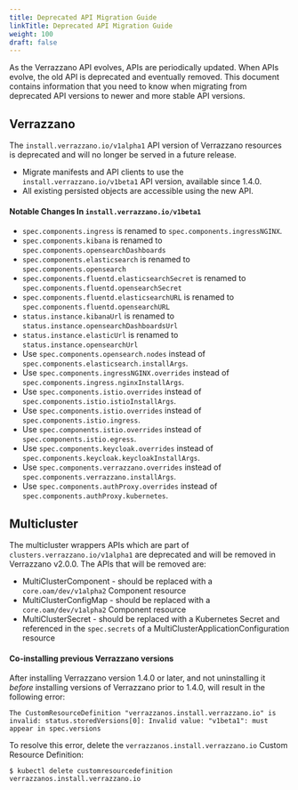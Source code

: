 ```yaml
---
title: Deprecated API Migration Guide
linkTitle: Deprecated API Migration Guide
weight: 100
draft: false
---
```


As the Verrazzano API evolves, APIs are periodically updated. When APIs evolve, the old API is deprecated and eventually removed.
This document contains information that you need to know when migrating from deprecated API versions to newer and more stable API versions.

## Verrazzano

The `install.verrazzano.io/v1alpha1` API version of Verrazzano resources is deprecated and will no longer be served in a future release.

- Migrate manifests and API clients to use the `install.verrazzano.io/v1beta1` API version, available since 1.4.0.
- All existing persisted objects are accessible using the new API.

#### Notable Changes In `install.verrazzano.io/v1beta1`

- `spec.components.ingress` is renamed to `spec.components.ingressNGINX`.
- `spec.components.kibana` is renamed to `spec.components.opensearchDashboards`
- `spec.components.elasticsearch` is renamed to `spec.components.opensearch`
- `spec.components.fluentd.elasticsearchSecret` is renamed to `spec.components.fluentd.opensearchSecret`
- `spec.components.fluentd.elasticsearchURL` is renamed to `spec.components.fluentd.opensearchURL`
- `status.instance.kibanaUrl` is renamed to `status.instance.opensearchDashboardsUrl`
- `status.instance.elasticUrl` is renamed to `status.instance.opensearchUrl`
- Use `spec.components.opensearch.nodes` instead of `spec.components.elasticsearch.installArgs`.
- Use `spec.components.ingressNGINX.overrides` instead of `spec.components.ingress.nginxInstallArgs`.
- Use `spec.components.istio.overrides` instead of `spec.components.istio.istioInstallArgs`.
- Use `spec.components.istio.overrides` instead of `spec.components.istio.ingress`.
- Use `spec.components.istio.overrides` instead of `spec.components.istio.egress`.
- Use `spec.components.keycloak.overrides` instead of `spec.components.keycloak.keycloakInstallArgs`.
- Use `spec.components.verrazzano.overrides` instead of `spec.components.verrazzano.installArgs`.
- Use `spec.components.authProxy.overrides` instead of `spec.components.authProxy.kubernetes`.

## Multicluster

The multicluster wrappers APIs which are part of `clusters.verrazzano.io/v1alpha1` are deprecated and will be removed in Verrazzano v2.0.0.
The APIs that will be removed are:

- MultiClusterComponent - should be replaced with a `core.oam/dev/v1alpha2` Component resource
- MultiClusterConfigMap - should be replaced with a `core.oam/dev/v1alpha2` Component resource
- MultiClusterSecret - should be replaced with a Kubernetes Secret and referenced in the `spec.secrets` of a MultiClusterApplicationConfiguration resource

#### Co-installing previous Verrazzano versions

After installing Verrazzano version 1.4.0 or later, and not uninstalling it _before_ installing versions of Verrazzano prior to 1.4.0, will result in the following error:

```
The CustomResourceDefinition "verrazzanos.install.verrazzano.io" is invalid: status.storedVersions[0]: Invalid value: "v1beta1": must appear in spec.versions
```

To resolve this error, delete the `verrazzanos.install.verrazzano.io` Custom Resource Definition:

```shell
$ kubectl delete customresourcedefinition verrazzanos.install.verrazzano.io
```
